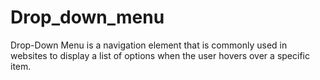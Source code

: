 # Drop_down_menu
Drop-Down Menu is a navigation element that is commonly used in websites to display a list of options when the user hovers over a specific item.
